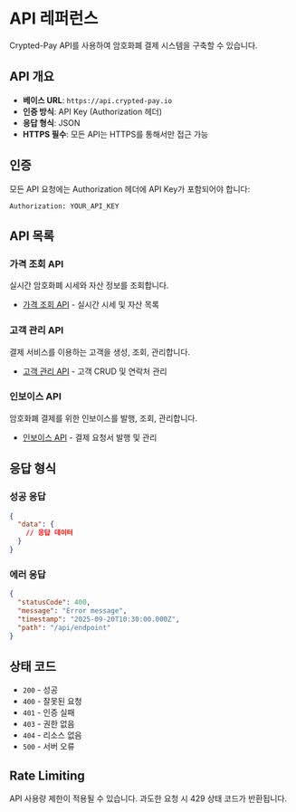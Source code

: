 # API 레퍼런스

Crypted-Pay API를 사용하여 암호화폐 결제 시스템을 구축할 수 있습니다.

## API 개요

- **베이스 URL**: `https://api.crypted-pay.io`
- **인증 방식**: API Key (Authorization 헤더)
- **응답 형식**: JSON
- **HTTPS 필수**: 모든 API는 HTTPS를 통해서만 접근 가능

## 인증

모든 API 요청에는 Authorization 헤더에 API Key가 포함되어야 합니다:

```http
Authorization: YOUR_API_KEY
```

## API 목록

### 가격 조회 API
실시간 암호화폐 시세와 자산 정보를 조회합니다.

- [가격 조회 API](./price) - 실시간 시세 및 자산 목록

### 고객 관리 API
결제 서비스를 이용하는 고객을 생성, 조회, 관리합니다.

- [고객 관리 API](./customer) - 고객 CRUD 및 연락처 관리

### 인보이스 API
암호화폐 결제를 위한 인보이스를 발행, 조회, 관리합니다.

- [인보이스 API](./invoice) - 결제 요청서 발행 및 관리

## 응답 형식

### 성공 응답
```json
{
  "data": {
    // 응답 데이터
  }
}
```

### 에러 응답
```json
{
  "statusCode": 400,
  "message": "Error message",
  "timestamp": "2025-09-20T10:30:00.000Z",
  "path": "/api/endpoint"
}
```

## 상태 코드

- `200` - 성공
- `400` - 잘못된 요청
- `401` - 인증 실패
- `403` - 권한 없음
- `404` - 리소스 없음
- `500` - 서버 오류

## Rate Limiting

API 사용량 제한이 적용될 수 있습니다. 과도한 요청 시 429 상태 코드가 반환됩니다.